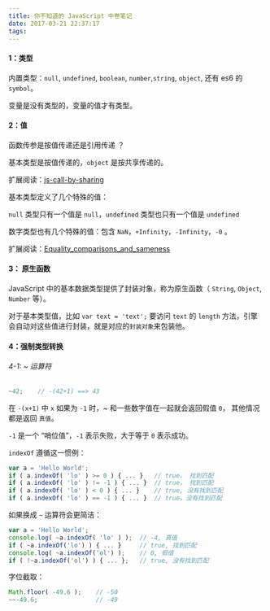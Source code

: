 ```yaml
---
title: 你不知道的 JavaScript 中卷笔记
date: 2017-03-21 22:37:17
tags:
---
```


#### 1：类型

内置类型：`null`, `undefined`, `boolean`, `number`,`string`, `object`, 还有 es6 的 `symbol`。

变量是没有类型的，变量的值才有类型。

#### 2：值

函数传参是按值传递还是引用传递 ？

基本类型是按值传递的，`object` 是按共享传递的。

扩展阅读：[js-call-by-sharing](http://bosn.me/js/js-call-by-sharing/)

基本类型定义了几个特殊的值：

`null` 类型只有一个值是 `null`，`undefined` 类型也只有一个值是 `undefined`

数字类型也有几个特殊的值：包含 `NaN`，`+Infinity`，`-Infinity`，`-0` 。

扩展阅读：[Equality_comparisons_and_sameness](https://developer.mozilla.org/zh-CN/docs/Web/JavaScript/Equality_comparisons_and_sameness)

#### 3： 原生函数

JavaScript 中的基本数据类型提供了封装对象，称为原生函数（ `String`, `Object`, `Number` 等）。

对于基本类型值，比如 `var text = 'text';` 要访问 `text` 的 `length` 方法，引擎会自动对这些值进行封装，就是对应的`封装对象`来包装他。

#### 4：强制类型转换

###### 4-1:   ~ 运算符

```JavaScript
~42;	// -(42+1) ==> 43
```

在 `-(x+1)` 中 `x` 如果为 `-1` 时，~ 和一些数字值在一起就会返回假值 `0`， 其他情况都是返回 `真值`。

`-1` 是一个 “哨位值”，`-1` 表示失败，大于等于 `0` 表示成功。

`indexOf`  遵循这一惯例：

```JavaScript
var a = 'Hello World';
if ( a.indexOf( 'lo' ) >= 0 ) { ... } 	// true， 找到匹配
if ( a.indexOf( 'lo' ) != -1 ) { ... } 	// true， 找到匹配
if ( a.indexOf( 'lo' ) < 0 ) { ... }	// true, 没有找到匹配
if ( a.indexOf( 'lo' ) == -1 ) { ... }	// true，没有找到匹配
```
如果换成 `~` 运算符会更简洁：

```JavaScript
var a = 'Hello World';
console.log( ~a.indexOf( 'lo' ) );	// -4, 真值
if ( ~a.indexOf('lo') ) { ... } 	// true, 找到匹配
console.log( ~a.indexOf('ol') );	// 0, 假值
if ( !~a.indexOf('ol') ) { ... };	// true, 没有找到匹配
```

字位截取：

```JavaScript
Math.floor( -49.6 );	// -50
~~-49.6;				// -49
```

